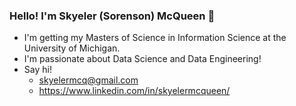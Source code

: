### Hello! I'm Skyeler (Sorenson) McQueen 🌱

- I'm getting my Masters of Science in Information Science at the University of Michigan.
- I'm passionate about Data Science and Data Engineering!
- Say hi!
  - skyelermcq@gmail.com
  - https://www.linkedin.com/in/skyelermcqueen/ 

<!--
**scmcqueen/scmcqueen** is a ✨ _special_ ✨ repository because its `README.md` (this file) appears on your GitHub profile.

Here are some ideas to get you started:

- 🔭 I’m currently working on ...
- 🌱 I’m currently learning ...
- 👯 I’m looking to collaborate on ...
- 🤔 I’m looking for help with ...
- 💬 Ask me about ...
- 📫 How to reach me: ...
- 😄 Pronouns: ...
- ⚡ Fun fact: ...
-->
